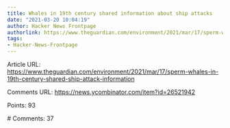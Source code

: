 ```yaml
---
title: Whales in 19th century shared information about ship attacks
date: "2021-03-20 10:04:19"
author: Hacker News Frontpage
authorlink: https://www.theguardian.com/environment/2021/mar/17/sperm-whales-in-19th-century-shared-ship-attack-information
tags:
- Hacker-News-Frontpage
---
```


<p>Article URL: <a href="https://www.theguardian.com/environment/2021/mar/17/sperm-whales-in-19th-century-shared-ship-attack-information">https://www.theguardian.com/environment/2021/mar/17/sperm-whales-in-19th-century-shared-ship-attack-information</a></p>
<p>Comments URL: <a href="https://news.ycombinator.com/item?id=26521942">https://news.ycombinator.com/item?id=26521942</a></p>
<p>Points: 93</p>
<p># Comments: 37</p>
